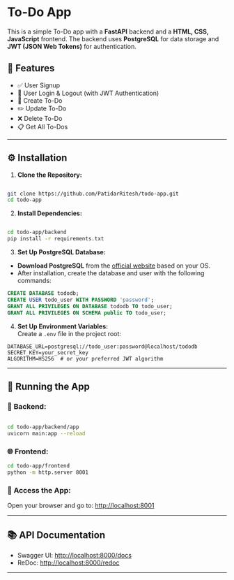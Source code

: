 # To-Do App

This is a simple To-Do app with a **FastAPI** backend and a **HTML, CSS, JavaScript** frontend. The backend uses **PostgreSQL** for data storage and **JWT (JSON Web Tokens)** for authentication.

## 🚀 Features
- ✅ User Signup 
- 🔐 User Login & Logout (with JWT Authentication)
- 📝 Create To-Do
- ✏️ Update To-Do
- ❌ Delete To-Do
- 📋 Get All To-Dos

---

## ⚙️ Installation

1. **Clone the Repository:**  
```bash

git clone https://github.com/PatidarRitesh/todo-app.git
cd todo-app

```

2. **Install Dependencies:**  
```bash

cd todo-app/backend
pip install -r requirements.txt

```

3. **Set Up PostgreSQL Database:**  
- **Download PostgreSQL** from the [official website](https://www.postgresql.org/download/) based on your OS.
- After installation, create the database and user with the following commands:

```sql
CREATE DATABASE tododb;
CREATE USER todo_user WITH PASSWORD 'password';
GRANT ALL PRIVILEGES ON DATABASE tododb TO todo_user;
GRANT ALL PRIVILEGES ON SCHEMA public TO todo_user;
```

4. **Set Up Environment Variables:**  
Create a `.env` file in the project root:
```env
DATABASE_URL=postgresql://todo_user:password@localhost/tododb
SECRET_KEY=your_secret_key
ALGORITHM=HS256  # or your preferred JWT algorithm
```

---

## 🚀 Running the App

### 📡 **Backend:**  
```bash

cd todo-app/backend/app
uvicorn main:app --reload

```

### 🌐 **Frontend:**  
```bash
cd todo-app/frontend
python -m http.server 8001
```

### 🔗 **Access the App:**  
Open your browser and go to: [http://localhost:8001](http://localhost:8001)

---

## 📚 API Documentation
- Swagger UI: [http://localhost:8000/docs](http://localhost:8000/docs)
- ReDoc: [http://localhost:8000/redoc](http://localhost:8000/redoc)

---

